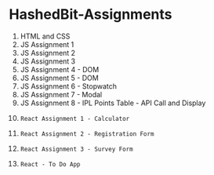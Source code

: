 # HashedBit-Assignments

1) HTML and CSS
2) JS Assignment 1 
3) JS Assignment 2
4) JS Assignment 3
5) 	JS Assignment 4 - DOM
6) 	JS Assignment 5 - DOM
7) 	JS Assignment 6 - Stopwatch
8) 	JS Assignment 7 - Modal
9) 	JS Assignment 8 - IPL Points Table - API Call and Display
10) 	React Assignment 1 - Calculator
11) 	React Assignment 2 - Registration Form
12) 	React Assignment 3 - Survey Form
13) 	React - To Do App

